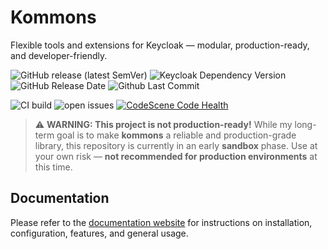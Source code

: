 # Kommons

Flexible tools and extensions for Keycloak — modular, production-ready, and developer-friendly.

![GitHub release (latest SemVer)](https://img.shields.io/github/v/release/sventorben/kommons?sort=semver)
![Keycloak Dependency Version](https://img.shields.io/badge/Keycloak-26.2.5-blue)
![GitHub Release Date](https://img.shields.io/github/release-date-pre/sventorben/kommons)
![Github Last Commit](https://img.shields.io/github/last-commit/sventorben/kommons)

![CI build](https://github.com/sventorben/kommons/actions/workflows/buildAndTest.yml/badge.svg)
![open issues](https://img.shields.io/github/issues/sventorben/kommons)
[![CodeScene Code Health](https://codescene.io/projects/66785/status-badges/average-code-health)](https://codescene.io/projects/66785)

> ⚠️ **WARNING: This project is not production-ready!**
> While my long-term goal is to make **kommons** a reliable and production-grade library, this repository is currently in an early **sandbox** phase.
> Use at your own risk — **not recommended for production environments** at this time.


## Documentation

Please refer to the [documentation website](https://sventorben.github.io/kommons/) for instructions on installation, configuration, features, and general usage.
